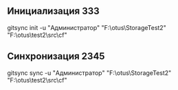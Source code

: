 ## Инициализация 333

gitsync init -u "Администратор" "F:\otus\StorageTest2" "F:\otus\test2\src\cf"

## Синхронизация 2345

gitsync sync -u "Администратор" "F:\otus\StorageTest2" "F:\otus\test2\src\cf"